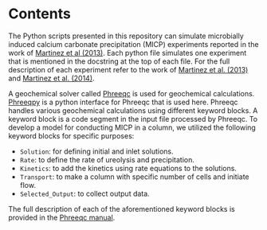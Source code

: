 
# Contents



The Python scripts presented in this repository can simulate
microbially induced calcium carbonate precipitation (MICP) experiments
reported in the work of [Martinez et al (2013)](https://ascelibrary.org/doi/abs/10.1061/%28ASCE%29GT.1943-5606.0000787). Each python file
simulates one experiment that is mentioned in the docstring at the top of
each file. For the full description of each experiment refer to the
work of [Martinez et al. (2013)](https://ascelibrary.org/doi/abs/10.1061/%28ASCE%29GT.1943-5606.0000787) and [Martinez et al. (2014)](https://linkinghub.elsevier.com/retrieve/pii/S0266352X14000214).

A geochemical solver called [Phreeqc](https://www.usgs.gov/software/phreeqc-version-3) is used for geochemical
calculations. [Phreeqpy](https://www.phreeqpy.com/) is a python interface for Phreeqc that is used
here. Phreeqc handles various geochemical calculations using different
keyword blocks. A keyword block is a code segment in the input file
processed by Phreeqc. To develop a model for conducting MICP in a
column, we utilized the following keyword blocks for specific
purposes:

-   `Solution`: for defining initial and inlet solutions.
-   `Rate`: to define the rate of ureolysis and precipitation.
-   `Kinetics`: to add the kinetics using rate equations to the solutions.
-   `Transport`: to make a column with specific number of cells and initiate flow.
-   `Selected_Output`: to collect output data.

The full description of each of the aforementioned keyword blocks is
provided in the [Phreeqc manual](https://pubs.usgs.gov/tm/06/a43/). 

